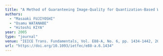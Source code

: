 ```yaml
---
title: "A Method of Guaranteeing Image-Quality for Quantization-Based Watermarking Using a Nonorthogonal Transformation"
authors:
  - "Masaaki FUJIYOSHI"
  - "Osamu WATANABE"
  - "Hitoshi KIYA"
year: 2005
type: "journal"
venue: "IEICE Trans. Fundamentals, Vol. E88-A, No. 6, pp. 1434-1442, 2005-06-01."
url: "https://doi.org/10.1093/ietfec/e88-a.6.1434"
---
```


